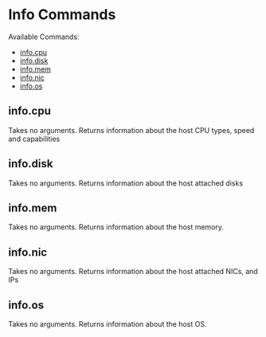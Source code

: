 # Info Commands

Available Commands:

- [info.cpu](#cpu)
- [info.disk](#disk)
- [info.mem](#mem)
- [info.nic](#nic)
- [info.os](#os)


<a id="cpu"></a>
## info.cpu
Takes no arguments.
Returns information about the host CPU types, speed and capabilities


<a id="disk"></a>
## info.disk
Takes no arguments.
Returns information about the host attached disks


<a id="mem"></a>
## info.mem
Takes no arguments.
Returns information about the host memory.


<a id="nic"></a>
## info.nic
Takes no arguments.
Returns information about the host attached NICs, and IPs


<a id="os"></a>
## info.os
Takes no arguments.
Returns information about the host OS.
